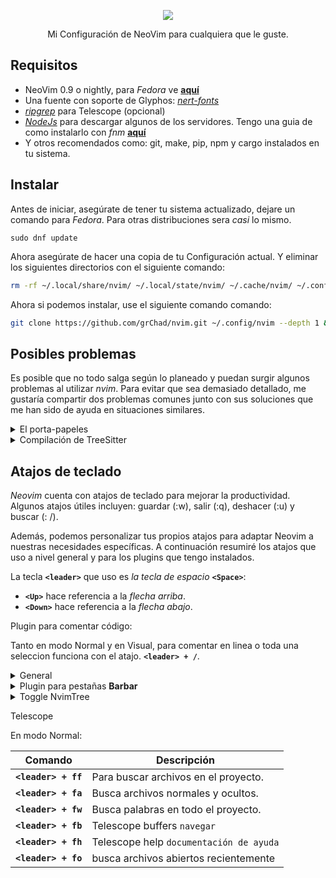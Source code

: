<p align="center">
    <img src="https://github.com/grChad/my-assets/blob/main/config-nvim/intro-nvim.webp" />
</p>

<p align="center">
    Mi Configuración de NeoVim para cualquiera que le guste.
</p>

## Requisitos

- NeoVim 0.9 o nightly, para _Fedora_ ve [**aquí**](https://github.com/grChad/my-dotfiles#neovim-)
- Una fuente con soporte de Glyphos: [_nert-fonts_](https://github.com/ryanoasis/nerd-fonts/tree/master/patched-fonts)
- [_ripgrep_](https://github.com/BurntSushi/ripgrep) para Telescope (opcional)
- [_NodeJs_](https://nodejs.org/en) para descargar algunos de los servidores. Tengo una guia de como instalarlo con _fnm_ [**aquí**](https://github.com/grChad/my-dotfiles/blob/main/other-settings/node.md)
- Y otros recomendados como: git, make, pip, npm y cargo instalados en tu sistema.

## Instalar

Antes de iniciar, asegúrate de tener tu sistema actualizado, dejare un comando para _Fedora_. Para otras distribuciones sera _casi_ lo mismo.

```shell
sudo dnf update
```

Ahora asegúrate de hacer una copia de tu Configuración actual. Y eliminar los siguientes directorios con el siguiente comando:

```bash
rm -rf ~/.local/share/nvim/ ~/.local/state/nvim/ ~/.cache/nvim/ ~/.config/nvim/
```

Ahora si podemos instalar, use el siguiente comando comando:

```bash
git clone https://github.com/grChad/nvim.git ~/.config/nvim --depth 1 && cd ~/.config/nvim/ && nvim init.lua
```

## Posibles problemas

Es posible que no todo salga según lo planeado y puedan surgir algunos problemas al utilizar _nvim_. Para evitar que sea demasiado detallado, me gustaría compartir dos problemas comunes junto con sus soluciones que me han sido de ayuda en situaciones similares.

<details>
    <summary>El porta-papeles</summary>

Esto se debe a la falta de soporte al porta-papeles o la incompatibilidad de algunas distribuciones. Principalmente con _X11_ o _Wayland_ y para cada caso hay una solución diferente.

Para usuarios del compositor gráfico X11 instalar `xclip`, ejemplo en **debian**:

```shell
sudo apt install xclip
```

Y para usuarios de Wayland instalar `wl-clipboard`, ejemplo en **Fedora**:

```shell
sudo dnf install wl-clipboard
```

</details>

<details>
    <summary>Compilación de TreeSitter</summary>

Me centrare en **Fedora**, si usas otra distribución podría darte alguna idea.

1. Si tienes este error:

   ```shell
   /usr/bin/ld: cannot find -lstdc++
   collect2: error: ld returned 1 exit status
   ```

   Se resuelve instalando lo siguiente:

   ```shell
   sudo dnf install libstdc++-static
   ```

2. Segundo error:

   ```shell
   Gcc error: gcc: error tryin to exec
   'cc1': execvp: No such file or directory
   ```

   La solución es instalar:

   ```shell
   sudo dnf install gcc-c++
   ```

</details>

## Atajos de teclado

_Neovim_ cuenta con atajos de teclado para mejorar la productividad. Algunos atajos útiles incluyen: guardar (:w), salir (:q), deshacer (:u) y buscar (: /).

Además, podemos personalizar tus propios atajos para adaptar Neovim a nuestras necesidades específicas. A continuación resumiré los atajos que uso a nivel general y para los plugins que tengo instalados.

La tecla **`<leader>`** que uso es _la tecla de espacio_ **`<Space>`**:

- **`<Up>`** hace referencia a la _flecha arriba_.
- **`<Down>`** hace referencia a la _flecha abajo_.

Plugin para comentar código:

Tanto en modo Normal y en Visual, para comentar en linea o toda una seleccion funciona con el atajo. **`<leader> + /`**.

<details>
    <summary>General</summary>

En modo Normal:

|      Comando       | Descripción                                                          |
| :----------------: | -------------------------------------------------------------------- |
| **`<leader> + w`** | Para escribir o guardar el archivo.                                  |
| **`<leader> + q`** | Para salir de nvim.                                                  |
| **`<leader> + y`** | Realiza una copia de todo el archivo.                                |
|      **`m`**       | Anula el highlight que se genera al realizar una busqueda `/` o `*`. |
|     **`<Up>`**     | Para hacer scroll hacia arriba.                                      |
|    **`<Down>`**    | Para hacer scroll haci abajo.                                        |
|   **`Alt + k`**    | Pava mover linea o lineas selecciondas hacia arriba..                |
|   **`Alt + j`**    | Para mover linea o lineas selecciondas hacia abajo.                  |
|   **`Ctrl + h`**   | Se posiciona en la ventana Izquierda.                                |
|   **`Ctrl + l`**   | Se posiciona en la ventana Derecha.                                  |
|   **`Ctrl + k`**   | Se posiciona en la ventana Superior.                                 |
|   **`Ctrl + j`**   | Se posiciona en la ventana Inferior.                                 |

En modo Insertar:

|       Comando       | Descripción                         |
| :-----------------: | ----------------------------------- |
|   **`Ctrl + b`**    | Cursor al inicio de la linea.       |
|   **`Ctrl + e`**    | Cursor al final de la linea.        |
| **`kj`** o **`KJ`** | Para hacer **`<ESC>`**              |
|   **`Ctrl + h`**    | Mueve el cursor hacia la Izquierda. |
|   **`Ctrl + l`**    | Mueve el cursor hacia la Derecha.   |
|   **`Ctrl + k`**    | Mueve el cursor hacia Arriba.       |
|   **`Ctrl + j`**    | Mueve el cursor hacia Abajo.        |

En modo Visual:

| Comando | Descripción                                      |
| :-----: | ------------------------------------------------ |
| **`<`** | Mueve seleccion un indentado hacia la Izquierda. |
| **`>`** | Mueve seleccion un indentado hacia la Derecha.   |

---

</details>

<details>
    <summary>Plugin para pestañas <strong>Barbar</strong></summary>

En modo Normal:

|      Comando       | Descripción                                        |
| :----------------: | -------------------------------------------------- |
| **`<leader> + x`** | Eliminar buffer                                    |
| **`<leader> + k`** | Navegar al buffer siguiente.                       |
| **`<leader> + j`** | Navegar al buffer anterior.                        |
|      **`,`**       | navegación por letras (cuando hay muchos buffers). |

---

</details>

<details>
    <summary>Toggle NvimTree</summary>

En modo Normal:

|      Comando       | Descripción                           |
| :----------------: | ------------------------------------- |
| **`<leader> + e`** | para alternar la ventana de NvimTree. |

Una vez dentro de NvimTree, esta tiene muchos atajos, seria recomendable visitar su repositorio de [Github](https://github.com/nvim-tree/nvim-tree.lua)

---

</details>

Telescope

En modo Normal:

|       Comando       | Descripción                             |
| :-----------------: | --------------------------------------- |
| **`<leader> + ff`** | Para buscar archivos en el proyecto.    |
| **`<leader> + fa`** | Busca archivos normales y ocultos.      |
| **`<leader> + fw`** | Busca palabras en todo el proyecto.     |
| **`<leader> + fb`** | Telescope buffers `navegar`             |
| **`<leader> + fh`** | Telescope help `documentación de ayuda` |
| **`<leader> + fo`** | busca archivos abiertos recientemente   |
